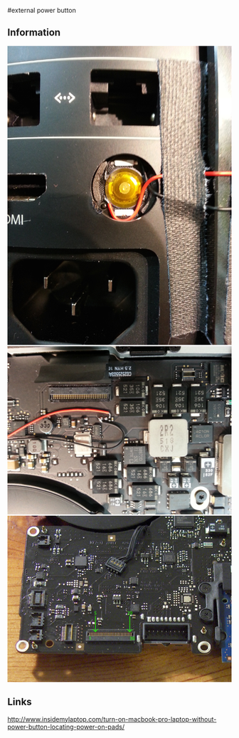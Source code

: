 #external power button

## Information
![](https://raw.githubusercontent.com/antimodular/external-power-button/master/power_button_macpro_late2013_b.jpg)
![](https://raw.githubusercontent.com/antimodular/external-power-button/master/power_button_macbookpro_mid2014.jpeg)
![](https://raw.githubusercontent.com/antimodular/external-power-button/master/power_button_macbookpro_unibody_2010.jpeg)

## Links
<http://www.insidemylaptop.com/turn-on-macbook-pro-laptop-without-power-button-locating-power-on-pads/>